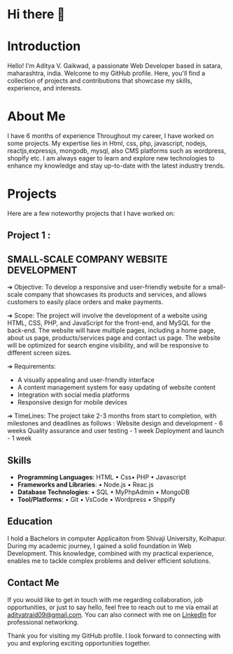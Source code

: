 # Hi there 👋

<!--
**AdityaGaikwad09/AdityaGaikwad09** is a ✨ _special_ ✨ repository because its `README.md` (this file) appears on your GitHub profile.

Here are some ideas to get you started:

- 🔭 I’m currently working on ...
- 🌱 I’m currently learning ...
- 👯 I’m looking to collaborate on ...
- 🤔 I’m looking for help with ...
- 💬 Ask me about ...
- 📫 How to reach me: ...
- 😄 Pronouns: ...
- ⚡ Fun fact: ...
-->

# Introduction

Hello! I'm Aditya V. Gaikwad, a passionate Web Developer based in satara, maharashtra, india. Welcome to my GitHub profile. Here, you'll find a collection of projects and contributions that showcase my skills, experience, and interests.

# About Me

I have 6 months of experience  Throughout my career, I have worked on some projects. My expertise lies in Html, css, php, javascript, nodejs, reactjs,expressjs, mongodb, mysql, also CMS platforms such as wordpress, shopify etc. I am always eager to learn and explore new technologies to enhance my knowledge and stay up-to-date with the latest industry trends.

# Projects

Here are a few noteworthy projects that I have worked on:

## Project 1 : 
## SMALL‑SCALE COMPANY WEBSITE DEVELOPMENT

➔ Objective: To develop a responsive and user-friendly website for a small-scale
company that showcases its products and services, and allows customers to easily
place orders and make payments.

➔ Scope: The project will involve the development of a website using HTML, CSS,
PHP, and JavaScript for the front-end, and MySQL for the back-end. The website
will have multiple pages, including a home page, about us page, products/services
page and contact us page. The website will be optimized for search engine
visibility, and will be responsive to different screen sizes.

➔ Requirements:
- A visually appealing and user-friendly interface
- A content management system for easy updating of website content
- Integration with social media platforms
- Responsive design for mobile devices

➔ TimeLines:
The project take 2-3 months from start to completion, with milestones and
deadlines as follows :
Website design and development - 6 weeks
Quality assurance and user testing - 1 week
Deployment and launch - 1 week

## Skills

- **Programming Languages**:  HTML • Css• PHP • Javascript 
- **Frameworks and Libraries**: • Node.js • Reac.js
- **Database Technologies**: • SQL • MyPhpAdmin • MongoDB
- **Tool/Platforms**: • Git • VsCode • Wordpress • Shppify

## Education

I hold a Bachelors in computer Applicaiton from Shivaji University, Kolhapur. During  my academic journey, I gained a solid foundation in Web Development. This knowledge, combined with my practical experience, enables me to tackle complex problems and deliver efficient solutions.

## Contact Me

If you would like to get in touch with me regarding collaboration, job opportunities, or just to say hello, feel free to reach out to me via email at adityatraid09@gmail.com. You can also connect with me on [LinkedIn](https://www.linkedin.com/in/aditya-gaikwad-ag) for professional networking.

Thank you for visiting my GitHub profile. I look forward to connecting with you and exploring exciting opportunities together.
